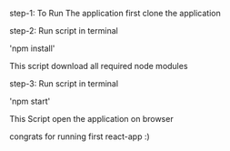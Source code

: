 step-1:  To Run The application first clone the application 

step-2: Run script in terminal

'npm install'

This script download all required node modules

step-3: Run script in terminal

'npm start'

This Script open the application on browser

congrats for running first react-app :)
